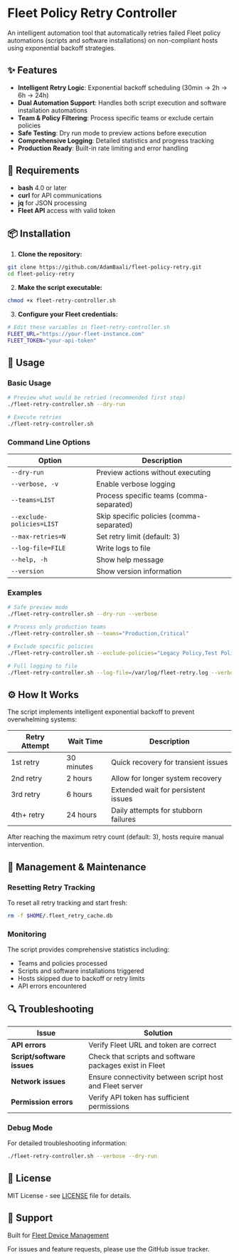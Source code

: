 # Fleet Policy Retry Controller

An intelligent automation tool that automatically retries failed Fleet policy automations (scripts and software installations) on non-compliant hosts using exponential backoff strategies.

## ✨ Features

- **Intelligent Retry Logic**: Exponential backoff scheduling (30min → 2h → 6h → 24h)
- **Dual Automation Support**: Handles both script execution and software installation automations  
- **Team & Policy Filtering**: Process specific teams or exclude certain policies
- **Safe Testing**: Dry run mode to preview actions before execution
- **Comprehensive Logging**: Detailed statistics and progress tracking
- **Production Ready**: Built-in rate limiting and error handling

## 🔧 Requirements

- **bash** 4.0 or later
- **curl** for API communications
- **jq** for JSON processing
- **Fleet API** access with valid token

## 📦 Installation

1. **Clone the repository:**
```bash
git clone https://github.com/AdamBaali/fleet-policy-retry.git
cd fleet-policy-retry
```

2. **Make the script executable:**
```bash
chmod +x fleet-retry-controller.sh
```

3. **Configure your Fleet credentials:**
```bash
# Edit these variables in fleet-retry-controller.sh
FLEET_URL="https://your-fleet-instance.com"
FLEET_TOKEN="your-api-token"
```

## 🚀 Usage

### Basic Usage

```bash
# Preview what would be retried (recommended first step)
./fleet-retry-controller.sh --dry-run

# Execute retries
./fleet-retry-controller.sh
```

### Command Line Options

| Option | Description |
|--------|-------------|
| `--dry-run` | Preview actions without executing |
| `--verbose, -v` | Enable verbose logging |
| `--teams=LIST` | Process specific teams (comma-separated) |
| `--exclude-policies=LIST` | Skip specific policies (comma-separated) |
| `--max-retries=N` | Set retry limit (default: 3) |
| `--log-file=FILE` | Write logs to file |
| `--help, -h` | Show help message |
| `--version` | Show version information |

### Examples

```bash
# Safe preview mode
./fleet-retry-controller.sh --dry-run --verbose

# Process only production teams
./fleet-retry-controller.sh --teams="Production,Critical"

# Exclude specific policies
./fleet-retry-controller.sh --exclude-policies="Legacy Policy,Test Policy"

# Full logging to file
./fleet-retry-controller.sh --log-file=/var/log/fleet-retry.log --verbose
```

## ⚙️ How It Works

The script implements intelligent exponential backoff to prevent overwhelming systems:

| Retry Attempt | Wait Time | Description |
|---------------|-----------|-------------|
| 1st retry | 30 minutes | Quick recovery for transient issues |
| 2nd retry | 2 hours | Allow for longer system recovery |
| 3rd retry | 6 hours | Extended wait for persistent issues |
| 4th+ retry | 24 hours | Daily attempts for stubborn failures |

After reaching the maximum retry count (default: 3), hosts require manual intervention.

## 🔄 Management & Maintenance

### Resetting Retry Tracking

To reset all retry tracking and start fresh:
```bash
rm -f $HOME/.fleet_retry_cache.db
```

### Monitoring

The script provides comprehensive statistics including:
- Teams and policies processed
- Scripts and software installations triggered  
- Hosts skipped due to backoff or retry limits
- API errors encountered

## 🔍 Troubleshooting

| Issue | Solution |
|-------|----------|
| **API errors** | Verify Fleet URL and token are correct |
| **Script/software issues** | Check that scripts and software packages exist in Fleet |
| **Network issues** | Ensure connectivity between script host and Fleet server |
| **Permission errors** | Verify API token has sufficient permissions |

### Debug Mode

For detailed troubleshooting information:
```bash
./fleet-retry-controller.sh --verbose --dry-run
```

## 📝 License

MIT License - see [LICENSE](LICENSE) file for details.

## 🤝 Support

Built for [Fleet Device Management](https://fleetdm.com/)

For issues and feature requests, please use the GitHub issue tracker.
